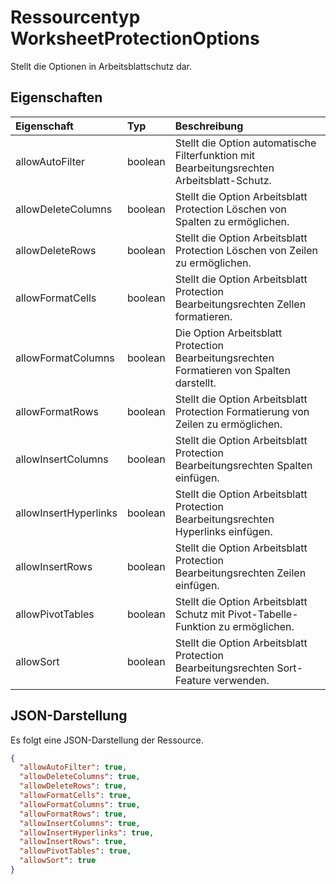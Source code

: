 # <a name="worksheetprotectionoptions-resource-type"></a>Ressourcentyp WorksheetProtectionOptions

Stellt die Optionen in Arbeitsblattschutz dar.

## <a name="properties"></a>Eigenschaften
| Eigenschaft     | Typ   |Beschreibung|
|:---------------|:--------|:----------|
|allowAutoFilter|boolean|Stellt die Option automatische Filterfunktion mit Bearbeitungsrechten Arbeitsblatt-Schutz.|
|allowDeleteColumns|boolean|Stellt die Option Arbeitsblatt Protection Löschen von Spalten zu ermöglichen.|
|allowDeleteRows|boolean|Stellt die Option Arbeitsblatt Protection Löschen von Zeilen zu ermöglichen.|
|allowFormatCells|boolean|Stellt die Option Arbeitsblatt Protection Bearbeitungsrechten Zellen formatieren.|
|allowFormatColumns|boolean|Die Option Arbeitsblatt Protection Bearbeitungsrechten Formatieren von Spalten darstellt.|
|allowFormatRows|boolean|Stellt die Option Arbeitsblatt Protection Formatierung von Zeilen zu ermöglichen.|
|allowInsertColumns|boolean|Stellt die Option Arbeitsblatt Protection Bearbeitungsrechten Spalten einfügen.|
|allowInsertHyperlinks|boolean|Stellt die Option Arbeitsblatt Protection Bearbeitungsrechten Hyperlinks einfügen.|
|allowInsertRows|boolean|Stellt die Option Arbeitsblatt Protection Bearbeitungsrechten Zeilen einfügen.|
|allowPivotTables|boolean|Stellt die Option Arbeitsblatt Schutz mit Pivot-Tabelle-Funktion zu ermöglichen.|
|allowSort|boolean|Stellt die Option Arbeitsblatt Protection Bearbeitungsrechten Sort-Feature verwenden.|


## <a name="json-representation"></a>JSON-Darstellung

Es folgt eine JSON-Darstellung der Ressource.

<!-- {
  "blockType": "resource",
  "optionalProperties": [

  ],
  "@odata.type": "microsoft.graph.worksheetProtectionOptions"
}-->

```json
{
  "allowAutoFilter": true,
  "allowDeleteColumns": true,
  "allowDeleteRows": true,
  "allowFormatCells": true,
  "allowFormatColumns": true,
  "allowFormatRows": true,
  "allowInsertColumns": true,
  "allowInsertHyperlinks": true,
  "allowInsertRows": true,
  "allowPivotTables": true,
  "allowSort": true
}

```

<!-- uuid: 8fcb5dbc-d5aa-4681-8e31-b001d5168d79
2015-10-25 14:57:30 UTC -->
<!-- {
  "type": "#page.annotation",
  "description": "WorksheetProtectionOptions resource",
  "keywords": "",
  "section": "documentation",
  "tocPath": ""
}-->